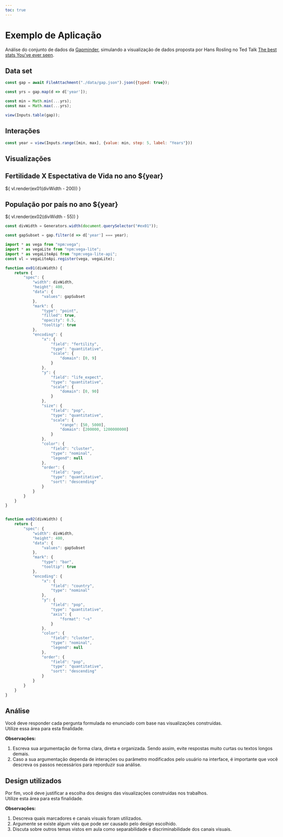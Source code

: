 ```yaml
---
toc: true
---
```


<style>
    body, div, p, li, ol { max-width: none; }
</style>

# Exemplo de Aplicação

Análise do conjunto de dados da [Gapminder](https://www.gapminder.org/), simulando a visualização de dados proposta por Hans Rosling no Ted Talk [The best stats You've ever seen](https://www.ted.com/talks/hans_rosling_the_best_stats_you_ve_ever_seen).

## Data set

```js
const gap = await FileAttachment("./data/gap.json").json({typed: true});

const yrs = gap.map(d => d['year']);

const min = Math.min(...yrs);
const max = Math.max(...yrs);

view(Inputs.table(gap));
```

## Interações
```js
const year = view(Inputs.range([min, max], {value: min, step: 5, label: "Years"}))
```

## Visualizações

<div class="grid grid-cols-2">
    <div id="ex01" class="card grid-colspan-2" >
        <h2 class="title">Fertilidade X Espectativa de Vida no ano ${year}</h2>
        <div style="width: 100%; margin-top: 15px;">
            ${ vl.render(ex01(divWidth - 200)) }
        </div>
    </div>
    <div id="ex02" class="card grid-colspan-2">
        <h2>População por país no ano ${year}</h2>
        <div style="width: 100%; margin-top: 15px;">
            ${ vl.render(ex02(divWidth - 55)) }
        </div>
    </div>
</div>

<!--Tamanho dos cards. Caso vcs usem cards de multiplos tamanhos, 
    será necessário criar um generator para cada classe de card.
-->
```js
const divWidth = Generators.width(document.querySelector("#ex01"));
```

```js
const gapSubset = gap.filter(d => d['year'] === year);
```

```js
import * as vega from "npm:vega";
import * as vegaLite from "npm:vega-lite";
import * as vegaLiteApi from "npm:vega-lite-api";
const vl = vegaLiteApi.register(vega, vegaLite);

function ex01(divWidth) {
    return {
        "spec": {
            "width": divWidth,
            "height": 400,
            "data": {
                "values": gapSubset
            },
            "mark": {
                "type": "point",
                "filled": true,
                "opacity": 0.5,
                "tooltip": true
            },
            "encoding": {
                "x": {
                    "field": "fertility",
                    "type": "quantitative",
                    "scale": {
                        "domain": [0, 9]
                    }
                },
                "y": {
                    "field": "life_expect",
                    "type": "quantitative",
                    "scale": {
                        "domain": [0, 90]
                    }
                },
                "size": {
                    "field": "pop",
                    "type": "quantitative",
                    "scale": {
                        "range": [50, 5000],
                        "domain": [200000, 1200000000]
                    }
                },
                "color": {
                    "field": "cluster",
                    "type": "nominal",
                    "legend": null
                },
                "order": {
                    "field": "pop",
                    "type": "quantitative",
                    "sort": "descending"
                }
            }
        }
    }
}


function ex02(divWidth) {
    return {
        "spec": {
            "width": divWidth,
            "height": 400,
            "data": {
                "values": gapSubset
            },
            "mark": {
                "type": "bar",
                "tooltip": true
            },
            "encoding": {
                "x": {
                    "field": "country",
                    "type": "nominal"
                },
                "y": {
                    "field": "pop",
                    "type": "quantitative",
                    "axis": {
                        "format": "~s"
                    }
                },
                "color": {
                    "field": "cluster",
                    "type": "nominal",
                    "legend": null
                },
                "order": {
                    "field": "pop",
                    "type": "quantitative",
                    "sort": "descending"
                }
            }
        }
    }
}
```


## Análise
Você deve responder cada pergunta formulada no enunciado com base nas visualizações construídas.  
Utilize essa área para esta finalidade.

**Observações:**
1. Escreva sua argumentação de forma clara, direta e organizada. Sendo assim, evite respostas muito curtas ou textos longos demais.
2. Caso a sua argumentação dependa de interações ou parâmetro modificados pelo usuário na interface, é importante que você descreva os passos necessários para reporduzir sua análise.

## Design utilizados
Por fim, você deve justificar a escolha dos designs das visualizações construídas nos trabalhos.  
Utilize esta área para esta finalidade.

**Observações:**
1. Descreva quais marcadores e canais visuais foram utilizados.
2. Argumente se existe algum viés que pode ser causado pelo design escolhido.
3. Discuta sobre outros temas vistos em aula como separabilidade e discriminabilidade dos canais visuais.